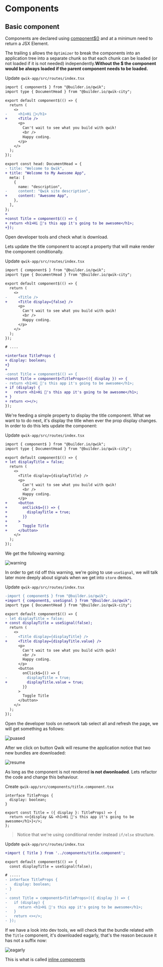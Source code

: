 # Components 

## Basic component

Components are declared using [component$()](https://qwik.builder.io/docs/components/overview/#component) and at a minimum need to return a JSX Element.

The trailing `$` allows the `Optimizer` to break the components into an application tree into a separate chunk so that each chunk can be loaded (or not loaded if it is not needed) independently.**Without the $ the component would be always loaded if the parent component needs to be loaded.**

Update `qwik-app/src/routes/index.tsx`

```diff
import { component$ } from "@builder.io/qwik";
import type { DocumentHead } from "@builder.io/qwik-city";

export default component$(() => {
  return (
    <>
-     <h1>Hi 👋</h1>
+     <Title />
      <p>
        Can't wait to see what you build with qwik!
        <br />
        Happy coding.
      </p>
    </>
  );
});

export const head: DocumentHead = {
- title: "Welcome to Qwik",
+ title: "Welcome to My Awesome App",
  meta: [
    {
      name: "description",
-     content: "Qwik site description",
+     content: "Awesome App",
    },
  ],
};
+
+const Title = component$(() => {
+ return <h1>Hi 🍋's this app it's going to be awesome</h1>;
+});

```

Open developer tools and check what is download. 

Lets update the title component to accept a property that will make render the component conditionally.

Update `qwik-app/src/routes/index.tsx`

```diff
import { component$ } from "@builder.io/qwik";
import type { DocumentHead } from "@builder.io/qwik-city";

export default component$(() => {
  return (
    <>
-     <Title />
+     <Title display={false} />
      <p>
        Can't wait to see what you build with qwik!
        <br />
        Happy coding.
      </p>
    </>
  );
});

# ....

+interface TitleProps {
+ display: boolean;
+}
+
-const Title = component$(() => {
+const Title = component$<TitleProps>(({ display }) => {
- return <h1>Hi 🍋's this app it's going to be awesome</h1>;
+ if (display) {
+   return <h1>Hi 🍋's this app it's going to be awesome</h1>;
+ }
+ return <></>;
});

```

We're feeding a simple property to display the title component. What we want to to do next, it's display the title when ever the prop display changes. In order to do this lets update the component:


Update `qwik-app/src/routes/index.tsx`

```diff
import { component$ } from "@builder.io/qwik";
import type { DocumentHead } from "@builder.io/qwik-city";

export default component$(() => {
+ let displayTitle = false;
  return (
    <>
      <Title display={displayTitle} />
      <p>
        Can't wait to see what you build with qwik!
        <br />
        Happy coding.
      </p>
+     <button
+       onClick$={() => {
+         displayTitle = true;
+       }}
+     >
+       Toggle Title
+     </button>
    </>
  );
});

```

We get the following warning:

![warning](./resources/01-warning.png)

In order to get rid off this warning, we're going to use `useSignal`, we will talk later more deeply about signals when we get into `store` demos.

Update `qwik-app/src/routes/index.tsx`

```diff
-import { component$ } from "@builder.io/qwik";
+import { component$, useSignal } from "@builder.io/qwik";
import type { DocumentHead } from "@builder.io/qwik-city";

export default component$(() => {
- let displayTitle = false;
+ const displayTitle = useSignal(false);
  return (
    <>
-     <Title display={displayTitle} />
+     <Title display={displayTitle.value} />
      <p>
        Can't wait to see what you build with qwik!
        <br />
        Happy coding.
      </p>
      <button
        onClick$={() => {
-         displayTitle = true;
+         displayTitle.value = true;
        }}
      >
        Toggle Title
      </button>
    </>
  );
});
```

Open the developer tools on network tab select all and refresh the page, we will get something as follows:

![puased](./resources/02-paused.png)

After we click on button Qwik will resume the application notice that two new bundles are downloaded:

![resume](./resources/03-resume.png)

As long as the component is not rendered **is not dwonloaded**. Lets refactor the code and change this behaviour.

Create `qwik-app/src/components/title.component.tsx`

```tsx
interface TitleProps {
  display: boolean;
}

export const Title = ({ display }: TitleProps) => {
  return <>{display && <h1>Hi 🍋's this app it's going to be awesome</h1>}</>;
};

```

> Notice that we're using conditional render instead `if/else` structure. 

Update `qwik-app/src/routes/index.tsx`

```diff
+import { Title } from '../components/title.component';

export default component$(() => {
  const displayTitle = useSignal(false);

# .....
- interface TitleProps {
-   display: boolean;
- }
-
- const Title = component$<TitleProps>(({ display }) => {
-   if (display) {
-     return <h1>Hi 🍋's this app it's going to be awesome</h1>;
-   }
-   return <></>;
- });
```

If we have a look into dev tools, we will check that the bundle related with the `Title` component, it's downloaded eagarly, that's the reason because it has not a suffix now:

![eagarly](./resources/04-eagerly.png)

This is what is called [inline components](https://qwik.builder.io/docs/components/overview/#inline-components)